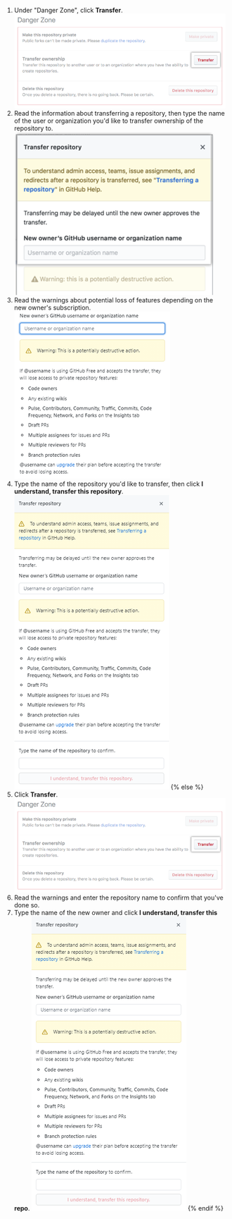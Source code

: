 
1. Under "Danger Zone", click **Transfer**.
 ![Transfer button](/assets/images/help/repository/repo-transfer.png)
1. Read the information about transferring a repository, then type the name of the user or organization you'd like to transfer ownership of the repository to.
  ![Information about repository transfer and field to type the new owner's username](/assets/images/help/repository/transfer-repo-new-owner-name.png)
1. Read the warnings about potential loss of features depending on the new owner's subscription.
  ![Warnings about transferring a repository to a person using a free product](/assets/images/help/repository/repo-transfer-free-plan-warnings.png)
1. Type the name of the repository you'd like to transfer, then click **I understand, transfer this repository**.
 ![Transfer button](/assets/images/help/repository/repo-transfer-complete.png)
{% else %}
1. Click **Transfer**.
 ![Transfer button](/assets/images/help/repository/repo-transfer.png)
1. Read the warnings and enter the repository name to confirm that you've done so.
1. Type the name of the new owner and click **I understand, transfer this repo**.
 ![Transfer button](/assets/images/help/repository/repo-transfer-complete.png)
{% endif %}
